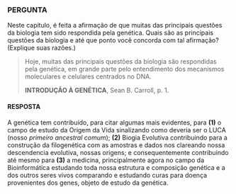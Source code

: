 ### PERGUNTA

Neste capítulo, é feita a afirmação de que muitas das principais questões da biologia tem sido respondida pela genética. Quais são as principais questões da biologia e até que ponto você concorda com tal afirmação? (Explique suas razões.)

> Hoje, muitas das principais questões da biologia são respondidas pela genética, em grande parte pelo entendimento dos mecanismos moleculares e celulares centrados no DNA. 
>
> **INTRODUÇÃO À GENÉTICA**, Sean B. Carroll, p. 1.

#### RESPOSTA

A genética tem contribuído, para citar algumas mais evidentes, para **(1)** o campo de estudo da Origem da Vida sinalizando como deveria ser o LUCA (nosso *primeiro ancestral comum*); **(2)** Biogia Evolutiva contribuindo para a construção da filogenética com as amostras e dados nos clareando nossa descendencia evolutiva, nossas origens; e consequentemente contribuindo até mesmo para **(3)** a medicina, principalmente agora no campo da Bioinformática estudando toda nossa estrutura e composição genética e a dos outros seres vivos comparando e estudando curas para doença provenientes dos genes, objeto de estudo da genética.
